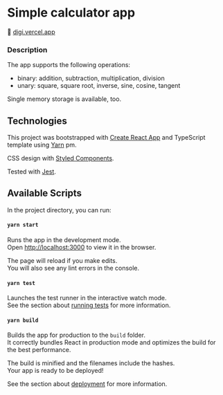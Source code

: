 # Simple calculator app

🔗 [digi.vercel.app](https://digi.vercel.app)

### Description

The app supports the following operations:
- binary: addition, subtraction, multiplication, division
- unary: square, square root, inverse, sine, cosine, tangent

Single memory storage is available, too.

## Technologies

This project was bootstrapped with [Create React App](https://github.com/facebook/create-react-app) and TypeScript template using [Yarn](https://yarnpkg.com/) pm.

CSS design with [Styled Components](https://styled-components.com/).

Tested with [Jest](https://jestjs.io/).

## Available Scripts

In the project directory, you can run:

#### `yarn start`

Runs the app in the development mode.\
Open [http://localhost:3000](http://localhost:3000) to view it in the browser.

The page will reload if you make edits.\
You will also see any lint errors in the console.

#### `yarn test`

Launches the test runner in the interactive watch mode.\
See the section about [running tests](https://facebook.github.io/create-react-app/docs/running-tests) for more information.

#### `yarn build`

Builds the app for production to the `build` folder.\
It correctly bundles React in production mode and optimizes the build for the best performance.

The build is minified and the filenames include the hashes.\
Your app is ready to be deployed!

See the section about [deployment](https://facebook.github.io/create-react-app/docs/deployment) for more information.
